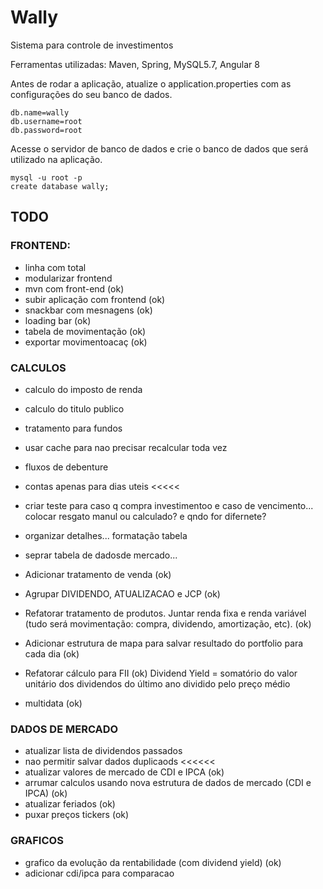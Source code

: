 # Wally
Sistema para controle de investimentos

Ferramentas utilizadas: Maven, Spring, MySQL5.7, Angular 8

Antes de rodar a aplicação, atualize o application.properties com as configurações do seu banco de dados.
```
db.name=wally
db.username=root
db.password=root
```

Acesse o servidor de banco de dados e crie o banco de dados que será utilizado na aplicação. 
```
mysql -u root -p 
create database wally;
```

## TODO


### FRONTEND:
- linha com total
- modularizar frontend
- mvn com front-end (ok)
- subir aplicação com frontend	(ok)
- snackbar com mesnagens (ok)
- loading bar (ok)
- tabela de movimentação (ok)
- exportar movimentoacaç (ok)

### CALCULOS
- calculo do imposto de renda
- calculo do titulo publico
- tratamento para fundos
- usar cache para nao precisar recalcular toda vez
- fluxos de debenture
- contas apenas para dias uteis <<<<<

- criar teste para caso q compra investimentoo e caso de vencimento... colocar resgato manul ou calculado? e qndo for difernete?
- organizar detalhes... formatação tabela
- seprar tabela de dadosde mercado... 


- Adicionar tratamento de venda (ok)
- Agrupar DIVIDENDO, ATUALIZACAO e JCP  (ok)
- Refatorar tratamento de produtos.
	Juntar renda fixa e renda variável (tudo será movimentação: compra, dividendo, amortização, etc). (ok)
- Adicionar estrutura de mapa para salvar resultado do portfolio para cada dia  (ok)
- Refatorar cálculo para FII (ok)
	Dividend Yield = somatório do valor unitário dos dividendos do último ano dividido pelo preço médio
- multidata (ok)

### DADOS DE MERCADO
- atualizar lista de dividendos passados 
- nao permitir salvar dados duplicaods <<<<<<
- atualizar valores de mercado de CDI e IPCA (ok)
- arrumar calculos usando nova estrutura de dados de mercado (CDI e IPCA) (ok)
- atualizar feriados (ok)
- puxar preços tickers (ok)

### GRAFICOS
- grafico da evolução da rentabilidade (com dividend yield) (ok)
- adicionar cdi/ipca para comparacao


